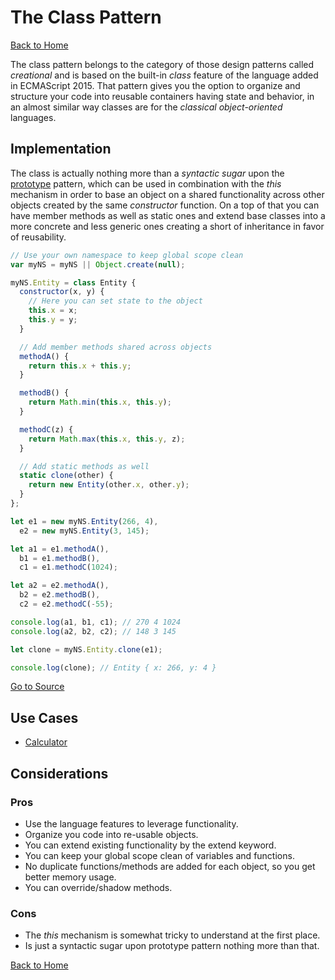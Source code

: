 # The Class Pattern #

[Back to Home](../../../../)

The class pattern belongs to the category of those design patterns called *creational* and is based on the built-in *class* feature of the language added in ECMAScript 2015. That pattern gives you the option to organize and structure your code into reusable containers having state and behavior, in an almost similar way classes are for the *classical object-oriented* languages.

## Implementation ##

The class is actually nothing more than a *syntactic sugar* upon the [prototype](../prototype) pattern, which can be used in combination with the *this* mechanism in order to base an object on a shared functionality across other objects created by the same *constructor* function. On a top of that you can have member methods as well as static ones and extend base classes into a more concrete and less generic ones creating a short of inheritance in favor of reusability.

```JavaScript
// Use your own namespace to keep global scope clean
var myNS = myNS || Object.create(null);

myNS.Entity = class Entity {
  constructor(x, y) {
    // Here you can set state to the object
    this.x = x;
    this.y = y;
  }

  // Add member methods shared across objects
  methodA() {
    return this.x + this.y;
  }

  methodB() {
    return Math.min(this.x, this.y);
  }

  methodC(z) {
    return Math.max(this.x, this.y, z);
  }

  // Add static methods as well
  static clone(other) {
    return new Entity(other.x, other.y);
  }
};

let e1 = new myNS.Entity(266, 4),
  e2 = new myNS.Entity(3, 145);

let a1 = e1.methodA(),
  b1 = e1.methodB(),
  c1 = e1.methodC(1024);

let a2 = e2.methodA(),
  b2 = e2.methodB(),
  c2 = e2.methodC(-55);

console.log(a1, b1, c1); // 270 4 1024
console.log(a2, b2, c2); // 148 3 145

let clone = myNS.Entity.clone(e1);

console.log(clone); // Entity { x: 266, y: 4 }
```

[Go to Source](index.js)

## Use Cases ##
* [Calculator](calculator.js)

## Considerations ##

### Pros ###
* Use the language features to leverage functionality.
* Organize you code into re-usable objects.
* You can extend existing functionality by the extend keyword.
* You can keep your global scope clean of variables and functions.
* No duplicate functions/methods are added for each object, so you get better memory usage.
* You can override/shadow methods.

### Cons ###
* The *this* mechanism is somewhat tricky to understand at the first place.
* Is just a syntactic sugar upon prototype pattern nothing more than that.

[Back to Home](../../../../)
